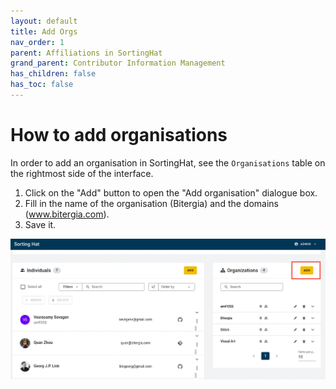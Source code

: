 ```yaml
---
layout: default
title: Add Orgs
nav_order: 1
parent: Affiliations in SortingHat
grand_parent: Contributor Information Management
has_children: false
has_toc: false
---
```


# How to add organisations

In order to add an organisation in SortingHat, see the <code>Organisations</code> table on the rightmost side of the interface.

1. Click on the "Add" button to open the "Add organisation" dialogue box.
2. Fill in the name of the organisation (Bitergia) and the domains (www.bitergia.com).
3. Save it.

![add-org](./assets/add-org.png)
